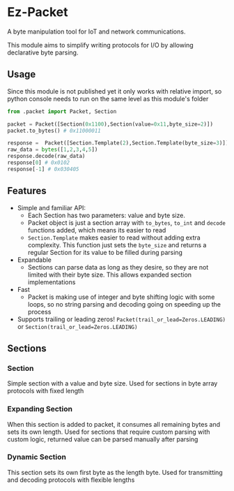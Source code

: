 # Ez-Packet
A byte manipulation tool for IoT and network communications.

This module aims to simplify writing protocols for I/O by allowing declarative byte parsing.

## Usage
Since this module is not published yet it only works with relative import, so python console needs to run on the same level as this module's folder
```python
from .packet import Packet, Section

packet = Packet([Section(0x1100),Section(value=0x11,byte_size=2)])
packet.to_bytes() # 0x11000011

response =  Packet([Section.Template(2),Section.Template(byte_size=3)])
raw_data = bytes([1,2,3,4,5])
response.decode(raw_data)
response[0] # 0x0102
response[-1] # 0x030405
```

## Features
- Simple and familiar API:
  - Each Section has two parameters: value and byte size.
  - Packet object is just a section array with `to_bytes`, `to_int` and `decode` functions added, which means its easier to read
  - `Section.Template` makes easier to read without adding extra complexity. This function just sets the `byte_size` and returns a regular Section for its value to be filled during parsing
- Expandable
  - Sections can parse data as long as they desire, so they are not limited with their byte size. This allows expanded section implementations
- Fast
  - Packet is making use of integer and byte shifting logic with some loops, so no string parsing and decoding going on speeding up the process
- Supports trailing or leading zeros! `Packet(trail_or_lead=Zeros.LEADING)` or `Section(trail_or_lead=Zeros.LEADING)`

## Sections
### Section
Simple section with a value and byte size. Used for sections in byte array protocols with fixed length
### Expanding Section
When this section is added to packet, it consumes all remaining bytes and sets its own length. Used for sections that require custom parsing with custom logic, returned value can be parsed manually after parsing
### Dynamic Section
This section sets its own first byte as the length byte. Used for transmitting and decoding protocols with flexible lengths